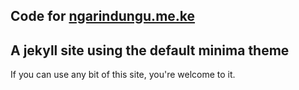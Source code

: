## Code for [ngarindungu.me.ke]

## A jekyll site using the default minima theme

If you can use any bit of this site, you're welcome to it.

[ngarindungu.me.ke]: http:ngarindungu.me.ke
